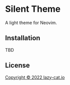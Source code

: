 # Silent Theme

A light theme for Neovim.

## Installation

TBD

## License

[Copyright © 2022 lazy-cat.io](https://raw.githubusercontent.com/lazy-cat-io/silent-theme/master/neovim/license)

